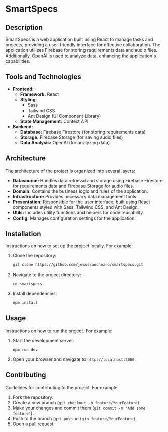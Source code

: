 # SmartSpecs

## Description

SmartSpecs is a web application built using React to manage tasks and projects, providing a user-friendly interface for effective collaboration. The application utilizes Firebase for storing requirements data and audio files. Additionally, OpenAI is used to analyze data, enhancing the application's capabilities.

## Tools and Technologies

- **Frontend:**
  - **Framework:** React
  - **Styling:**
    - Sass
    - Tailwind CSS
    - Ant Design (UI Component Library)
  - **State Management:** Context API
- **Backend:**
  - **Database:** Firebase Firestore (for storing requirements data)
  - **Storage:** Firebase Storage (for saving audio files)
  - **Data Analysis:** OpenAI (for analyzing data)

## Architecture

The architecture of the project is organized into several layers:

- **Datasource:** Handles data retrieval and storage using Firebase Firestore for requirements data and Firebase Storage for audio files.
- **Domain:** Contains the business logic and rules of the application.
- **Infrastructure:** Provides necessary data management tools.
- **Presentation:** Responsible for the user interface, built using React components styled with Sass, Tailwind CSS, and Ant Design.
- **Utils:** Includes utility functions and helpers for code reusability.
- **Config:** Manages configuration settings for the application.

## Installation

Instructions on how to set up the project locally. For example:

1. Clone the repository:
   ```bash
   git clone https://github.com/jesussanchezro/smartspecs.git
   ```
2. Navigate to the project directory:
   ```bash
   cd smartspecs
   ```
3. Install dependencies:
   ```bash
   npm install
   ```

## Usage

Instructions on how to run the project. For example:

1. Start the development server:
   ```bash
   npm run dev
   ```
2. Open your browser and navigate to `http://localhost:3000`.

## Contributing

Guidelines for contributing to the project. For example:

1. Fork the repository.
2. Create a new branch (`git checkout -b feature/YourFeature`).
3. Make your changes and commit them (`git commit -m 'Add some feature'`).
4. Push to the branch (`git push origin feature/YourFeature`).
5. Open a pull request.
